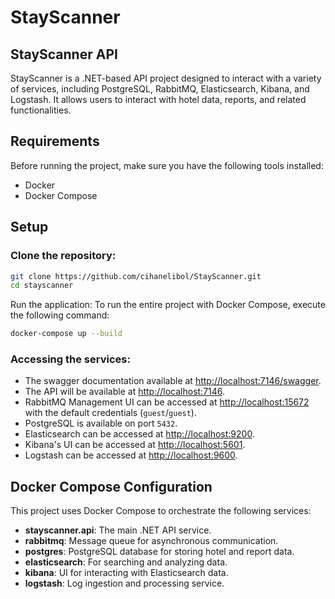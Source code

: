 # StayScanner

## StayScanner API

StayScanner is a .NET-based API project designed to interact with a variety of services, including PostgreSQL, RabbitMQ, Elasticsearch, Kibana, and Logstash. It allows users to interact with hotel data, reports, and related functionalities.

## Requirements

Before running the project, make sure you have the following tools installed:

- Docker
- Docker Compose

## Setup

### Clone the repository:

```bash
git clone https://github.com/cihanelibol/StayScanner.git
cd stayscanner
```

Run the application:
To run the entire project with Docker Compose, execute the following command:

```bash
docker-compose up --build
```

### Accessing the services:

- The swagger documentation available at [http://localhost:7146/swagger](http://localhost:7146/swagger).
- The API will be available at [http://localhost:7146](http://localhost:7146).
- RabbitMQ Management UI can be accessed at [http://localhost:15672](http://localhost:15672) with the default credentials (`guest`/`guest`).
- PostgreSQL is available on port `5432`.
- Elasticsearch can be accessed at [http://localhost:9200](http://localhost:9200).
- Kibana's UI can be accessed at [http://localhost:5601](http://localhost:5601).
- Logstash can be accessed at [http://localhost:9600](http://localhost:9600).


## Docker Compose Configuration

This project uses Docker Compose to orchestrate the following services:

- **stayscanner.api**: The main .NET API service.
- **rabbitmq**: Message queue for asynchronous communication.
- **postgres**: PostgreSQL database for storing hotel and report data.
- **elasticsearch**: For searching and analyzing data.
- **kibana**: UI for interacting with Elasticsearch data.
- **logstash**: Log ingestion and processing service.

